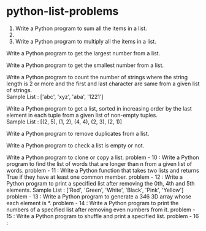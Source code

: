 # python-list-problems

1. Write a Python program to sum all the items in a list.
2. 
3. Write a Python program to multiply all the items in a list.

Write a Python program to get the largest number from a list.

Write a Python program to get the smallest number from a list.

Write a Python program to count the number of strings where the string length is 2 or more and the first and last character are same from a given list of strings.<br/>
Sample List : ['abc', 'xyz', 'aba', '1221']

Write a Python program to get a list, sorted in increasing order by the last element in each tuple from a given list of non-empty tuples.<br/>
Sample List : [(2, 5), (1, 2), (4, 4), (2, 3), (2, 1)]

Write a Python program to remove duplicates from a list.

Write a Python program to check a list is empty or not.

Write a Python program to clone or copy a list.
problem - 10 : Write a Python program to find the list of words that are longer than n from a
given list of words.
problem - 11 : Write a Python function that takes two lists and returns True if they have at
least one common member.
problem - 12 : Write a Python program to print a specified list after removing the 0th, 4th and
5th elements.
Sample List : ['Red', 'Green', 'White', 'Black', 'Pink', 'Yellow']
problem - 13 : Write a Python program to generate a 3*4*6 3D array whose each element is
*.
problem - 14 : Write a Python program to print the numbers of a specified list after removing
even numbers from it.
problem - 15 : Write a Python program to shuffle and print a specified list.
problem - 16 : 
